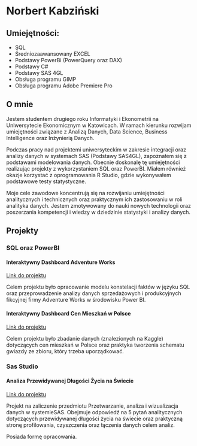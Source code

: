 # Norbert Kabziński
## Umiejętności:

- SQL
- Średniozaawansowany EXCEL
- Podstawy PowerBi (PowerQuery oraz DAX)
- Podstawy C#
- Podstawy SAS 4GL
- Obsługa programu GIMP
- Obsługa programu Adobe Premiere Pro

## O mnie
Jestem studentem drugiego roku Informatyki i Ekonometrii na Uniwersytecie Ekonomicznym w Katowicach. W ramach kierunku rozwijam umiejętności związane z Analizą Danych, Data Science, Business Intelligence oraz Inżynierią Danych. 

Podczas pracy nad projektemi uniwersyteckim w zakresie integracji oraz analizy danych w systemach SAS (Podstawy SAS4GL), zapoznałem się z podstawami modelowania danych. Obecnie doskonalę tę umiejętności realizując projekty z wykorzystaniem SQL oraz PowerBI. 
Miałem również okazje korzystać z oprogramowania R Studio, gdzie wykonywałem podstawowe testy statystyczne.

Moje cele zawodowe koncentrują się na rozwijaniu umiejętności analitycznych i technicznych oraz praktycznym ich zastosowaniu w roli analityka danych. Jestem zmotywowany do nauki nowych technologii oraz poszerzania kompetencji i wiedzy w dziedzinie statystyki i analizy danych.

## Projekty

### SQL oraz PowerBI

#### Interaktywny Dashboard Adventure Works

[Link do projektu](https://github.com/nor0509/portfolioPL/blob/main/projekty/projekt2/projekt2.md)

Celem projektu było opracowanie modelu konstelacji faktów w języku SQL oraz przeprowadzenie analizy danych sprzedażowych i produkcyjnych fikcyjnej firmy Adventure Works w środowisku Power BI.

#### Interaktywny Dashboard Cen Mieszkań w Polsce

[Link do projektu](https://github.com/nor0509/portfolioPL/blob/main/projekty/projekt1/projekt1.md)

Celem projektu było zbadanie danych (znalezionych na Kaggle) dotyczących cen mieszkań w Polsce oraz praktyka tworzenia schematu gwiazdy ze zbioru, który trzeba uporządkować.


### Sas Studio

#### Analiza Przewidywanej Długości Życia na Świecie

[Link do projektu](https://github.com/nor0509/portfolioPL/blob/main/projekty/projekt4/Projekt4.pdf)

Projekt na zaliczenie przedmiotu Przetwarzanie, analiza i wizualizacja danych w systemieSAS. Obejmuje odpowiedź na 5 pytań analitycznych dotyczących przewidywanej długości życia na świecie oraz praktyczną stronę profilowania, czyszczenia oraz łączenia danych celem analiz.

Posiada formę opracowania.
